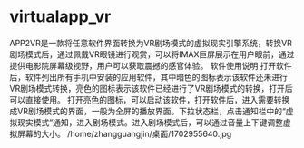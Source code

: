 # virtualapp_vr
APP2VR是一款将任意软件界面转换为VR剧场模式的虚拟现实引擎系统，转换VR剧场模式后，通过佩戴VR眼镜进行观赏，可以将IMAX巨屏展示在用户眼前，通过提供电影院屏幕级视野，用户可以获取震撼的感官体验。 软件使用说明 打开软件后，软件列出所有手机中安装的应用软件，其中暗色的图标表示该软件还未进行VR剧场模式转换，亮色的图标表示该软件已经进行了VR剧场模式的转换，打开后可以直接使用。 打开亮色的图标，可以启动该软件，打开软件后，进入需要转换成VR剧场模式的界面，一般为全屏的播放界面。下拉状态栏，点击通知栏中的“虚拟现实模式”通知，进入剧场模式。进入剧场模式后，可以通过音量上下键调整虚拟屏幕的大小。
/home/zhangguangjin/桌面/1702955640.jpg
